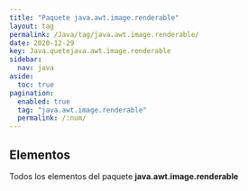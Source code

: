 ```yaml
---
title: "Paquete java.awt.image.renderable"
layout: tag
permalink: /Java/tag/java.awt.image.renderable/
date: 2020-12-29
key: Java.quetejava.awt.image.renderable
sidebar: 
  nav: java
aside: 
  toc: true
pagination: 
  enabled: true
  tag: "java.awt.image.renderable"
  permalink: /:num/
---
```


<h2>Elementos</h2>
Todos los elementos del paquete <strong>java.awt.image.renderable</strong>
